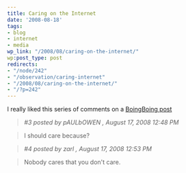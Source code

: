 ```yaml
---
title: Caring on the Internet
date: '2008-08-18'
tags:
- blog
- internet
- media
wp_link: "/2008/08/caring-on-the-internet/"
wp:post_type: post
redirects:
- "/node/242"
- "/observation/caring-internet"
- "/2008/08/caring-on-the-internet/"
- "/?p=242"
---
```


I really liked this series of comments on a [BoingBoing post](http://www.boingboing.net/2008/08/17/how-the-daily-shows.html#comment-262112)

>

>

> _#3 posted by pAULbOWEN , August 17, 2008 12:48 PM_

>

> I should care because?

>

> _#4 posted by zarl , August 17, 2008 12:53 PM_

>

> Nobody cares that you don't care.

>

>


